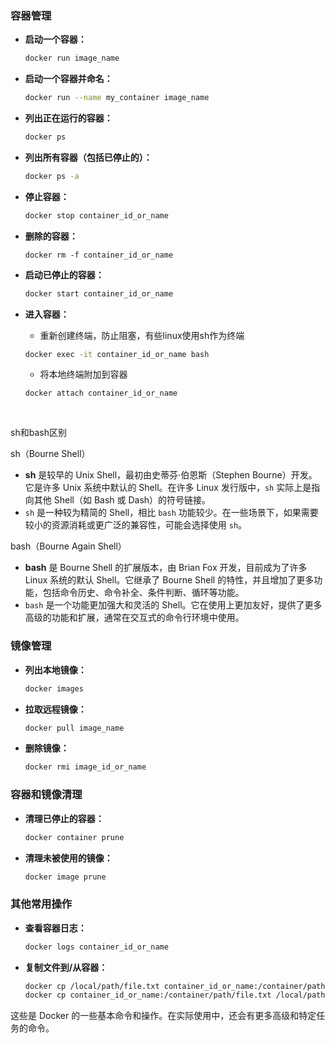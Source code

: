 ### 容器管理

- **启动一个容器：**
  ```bash
  docker run image_name
  ```

- **启动一个容器并命名：**
  ```bash
  docker run --name my_container image_name
  ```

- **列出正在运行的容器：**

  ```bash
  docker ps
  ```

- **列出所有容器（包括已停止的）：**
  ```bash
  docker ps -a
  ```

- **停止容器：**
  ```bash
  docker stop container_id_or_name
  ```

- **删除的容器：**

  ```
  docker rm -f container_id_or_name
  ```

  

- **启动已停止的容器：**

  ```bash
  docker start container_id_or_name
  ```

- **进入容器：**

  - 重新创建终端，防止阻塞，有些linux使用sh作为终端

  ```bash
  docker exec -it container_id_or_name bash 
  ```

  - 将本地终端附加到容器

  ```
  docker attach container_id_or_name 
  ```

  ​	

sh和bash区别

sh（Bourne Shell）

- **sh** 是较早的 Unix Shell，最初由史蒂芬·伯恩斯（Stephen Bourne）开发。它是许多 Unix 系统中默认的 Shell。在许多 Linux 发行版中，`sh` 实际上是指向其他 Shell（如 Bash 或 Dash）的符号链接。
- `sh` 是一种较为精简的 Shell，相比 `bash` 功能较少。在一些场景下，如果需要较小的资源消耗或更广泛的兼容性，可能会选择使用 `sh`。

bash（Bourne Again Shell）

- **bash** 是 Bourne Shell 的扩展版本，由 Brian Fox 开发，目前成为了许多 Linux 系统的默认 Shell。它继承了 Bourne Shell 的特性，并且增加了更多功能，包括命令历史、命令补全、条件判断、循环等功能。
- `bash` 是一个功能更加强大和灵活的 Shell。它在使用上更加友好，提供了更多高级的功能和扩展，通常在交互式的命令行环境中使用。

### 镜像管理

- **列出本地镜像：**
  ```bash
  docker images
  ```

- **拉取远程镜像：**
  ```bash
  docker pull image_name
  ```

- **删除镜像：**
  ```bash
  docker rmi image_id_or_name
  ```

### 容器和镜像清理

- **清理已停止的容器：**
  ```bash
  docker container prune
  ```

- **清理未被使用的镜像：**
  ```bash
  docker image prune
  ```

### 其他常用操作

- **查看容器日志：**
  ```bash
  docker logs container_id_or_name
  ```

- **复制文件到/从容器：**
  ```bash
  docker cp /local/path/file.txt container_id_or_name:/container/path/file.txt
  docker cp container_id_or_name:/container/path/file.txt /local/path/file.txt
  ```

这些是 Docker 的一些基本命令和操作。在实际使用中，还会有更多高级和特定任务的命令。